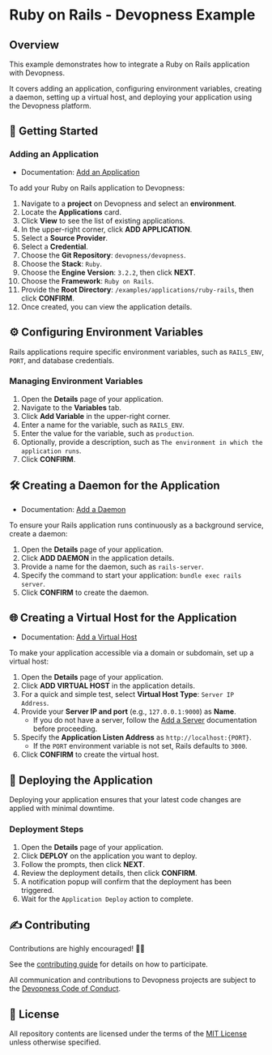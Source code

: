 # Ruby on Rails - Devopness Example

## Overview

This example demonstrates how to integrate a Ruby on Rails application with Devopness.

It covers adding an application, configuring environment variables, creating a daemon, setting up a virtual host, and deploying your application using the Devopness platform.

## 🚀 Getting Started

### Adding an Application

- Documentation: [Add an Application](https://www.devopness.com/docs/applications/add-application/)

To add your Ruby on Rails application to Devopness:

1. Navigate to a **project** on Devopness and select an **environment**.
2. Locate the **Applications** card.
3. Click **View** to see the list of existing applications.
4. In the upper-right corner, click **ADD APPLICATION**.
5. Select a **Source Provider**.
6. Select a **Credential**.
7. Choose the **Git Repository**: `devopness/devopness`.
8. Choose the **Stack**: `Ruby`.
9. Choose the **Engine Version**: `3.2.2`, then click **NEXT**.
10. Choose the **Framework**: `Ruby on Rails`.
11. Provide the **Root Directory**: `/examples/applications/ruby-rails`, then click **CONFIRM**.
12. Once created, you can view the application details.

## ⚙️ Configuring Environment Variables

Rails applications require specific environment variables, such as `RAILS_ENV`, `PORT`, and database credentials.

### Managing Environment Variables

1. Open the **Details** page of your application.
2. Navigate to the **Variables** tab.
3. Click **Add Variable** in the upper-right corner.
4. Enter a name for the variable, such as `RAILS_ENV`.
5. Enter the value for the variable, such as `production`.
6. Optionally, provide a description, such as `The environment in which the application runs`.
7. Click **CONFIRM**.

## 🛠️ Creating a Daemon for the Application

- Documentation: [Add a Daemon](https://www.devopness.com/docs/daemons/add-daemon)

To ensure your Rails application runs continuously as a background service, create a daemon:

1. Open the **Details** page of your application.
2. Click **ADD DAEMON** in the application details.
3. Provide a name for the daemon, such as `rails-server`.
4. Specify the command to start your application: `bundle exec rails server`.
5. Click **CONFIRM** to create the daemon.

## 🌐 Creating a Virtual Host for the Application

- Documentation: [Add a Virtual Host](https://www.devopness.com/docs/virtual-hosts/add-virtual-host)

To make your application accessible via a domain or subdomain, set up a virtual host:

1. Open the **Details** page of your application.
2. Click **ADD VIRTUAL HOST** in the application details.
3. For a quick and simple test, select **Virtual Host Type**: `Server IP Address`.
4. Provide your **Server IP and port** (e.g., `127.0.0.1:9000`) as **Name**.
   - If you do not have a server, follow the [Add a Server](https://www.devopness.com/docs/servers/add-server) documentation before proceeding.
5. Specify the **Application Listen Address** as `http://localhost:{PORT}`.
   - If the `PORT` environment variable is not set, Rails defaults to `3000`.
6. Click **CONFIRM** to create the virtual host.

## 🚢 Deploying the Application

Deploying your application ensures that your latest code changes are applied with minimal downtime.

### Deployment Steps

1. Open the **Details** page of your application.
2. Click **DEPLOY** on the application you want to deploy.
3. Follow the prompts, then click **NEXT**.
4. Review the deployment details, then click **CONFIRM**.
5. A notification popup will confirm that the deployment has been triggered.
6. Wait for the `Application Deploy` action to complete.

## ✍️ Contributing

Contributions are highly encouraged! 🙏👊

See the [contributing guide](../../../CONTRIBUTING.md) for details on how to participate.

All communication and contributions to Devopness projects are subject to the [Devopness Code of Conduct](../../../CODE_OF_CONDUCT.md).

## 📜 License

All repository contents are licensed under the terms of the [MIT License](../../../LICENSE) unless otherwise specified.
